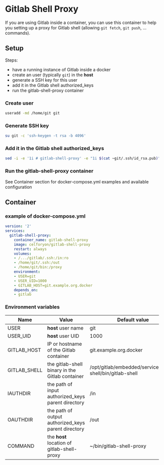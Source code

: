 # Gitlab Shell Proxy

If you are using Gitlab inside a container, you can use this container to help you setting up a proxy for Gitlab shell (allowing `git fetch`, `git push`, ... commands).

## Setup

Steps:
- have a running instance of Gitlab inside a docker
- create an user (typically `git`) in the **host**
- generate a SSH key for this user
- add it in the Gitlab shell authorized_keys
- run the gitlab-shell-proxy container

### Create user
```bash
useradd -md /home/git git
```

### Generate SSH key
```bash
su git -c 'ssh-keygen -t rsa -b 4096'
```

### Add it in the Gitlab shell authorized_keys
```bash
sed -i -e '1i # gitlab-shell-proxy' -e "1i $(cat ~git/.ssh/id_rsa.pub)" gitlab/authorized_keys
```

### Run the gitlab-shell-proxy container
See Container section for docker-compose.yml examples and available configuration

## Container

### example of docker-compose.yml

```yml
version: '2'
services:
  gitlab-shell-proxy:
    container_name: gitlab-shell-proxy
    image: celforyon/gitlab-shell-proxy
    restart: always
    volumes:
    - /.../gitlab/.ssh:/in:ro
    - /home/git/.ssh:/out
    - /home/git/bin:/proxy
    environment:
    - USER=git
    - USER_UID=1000
    - GITLAB_HOST=git.example.org.docker
    depends_on:
    - gitlab
```

### Environment variables

| Name | Value | Default value |
| --- | --- | --- |
| USER | **host** user name | git |
| USER_UID | **host** user UID | 1000 |
| GITLAB_HOST | IP or hostname of the Gitlab container | git.example.org.docker |
| GITLAB_SHELL | the gitlab-shell binary in the Gitlab container | /opt/gitlab/embedded/service/gitlab-shell/bin/gitlab-shell |
| IAUTHDIR | the path of input authorized_keys parent directory | /in |
| OAUTHDIR | the path of output authorized_keys parent directory | /out |
| COMMAND | the **host** location of gitlab-shell-proxy | ~/bin/gitlab-shell-proxy |

